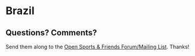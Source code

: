 # Brazil



## Questions? Comments?

Send them along to the
[Open Sports & Friends Forum/Mailing List](http://groups.google.com/group/opensport).
Thanks!
